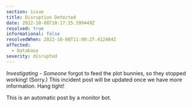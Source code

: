 ```yaml
---
section: issue
title: Disruption Detected
date: 2022-10-08T10:17:15.599449Z
resolved: true
informational: false
resolvedWhen: 2022-10-08T11:00:27.412484Z
affected:
  - Database
severity: disrupted
---
```

*Investigating* - _Someone_ forgot to feed the plot bunnies, so they stopped working! (Sorry.) This incident post will be updated once we have more information. Hang tight!

This is an automatic post by a monitor bot.
        